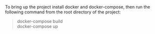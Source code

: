 To bring up the project install docker and docker-compose, then run the following command from the root directory of the project:
> docker-compose build<br>
> docker-compose up
